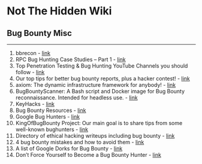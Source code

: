 # Not The Hidden Wiki

## Bug Bounty Misc
-----

1. bbrecon - [link](https://github.com/serain/bbrecon)
2. RPC Bug Hunting Case Studies – Part 1 - [link](https://www.fortinet.com/blog/threat-research/the-case-studies-of-microsoft-windows-remote-procedure-call-serv)
3. Top Penetration Testing & Bug Hunting YouTube Channels you should follow - [link](https://www.linkedin.com/posts/omarsalama_pentesting-bugbounty-vulnerabilities-activity-6734397230221938688-c2Jq)
4. Our top tips for better bug bounty reports, plus a hacker contest! - [link](https://about.gitlab.com/blog/2020/09/28/top-tips-for-better-bug-bounty-reports-and-a-hacker-contest/#celebrating-great-reports-and-great-reporters)
5. axiom: The dynamic infrastructure framework for anybody! - [link](https://github.com/pry0cc/axiom)
6. BugBountyScanner: A Bash script and Docker image for Bug Bounty reconnaissance. Intended for headless use. - [link](https://github.com/chvancooten/BugBountyScanner)
7. KeyHacks - [link](https://github.com/streaak/keyhacks)
8.  Bug Bounty Resources - [link](https://reconshell.com/bug-bounty-resources/)
9.  Google Bug Hunters - [link](https://bughunters.google.com/)
10. KingOfBugBounty Project: Our main goal is to share tips from some well-known bughunters - [link](https://github.com/KingOfBugbounty/KingOfBugBountyTips)
11. Directory of ethical hacking writeups including bug bounty - [link](https://pentester.land/writeups/)
12. 4 bug bounty mistakes and how to avoid them - [link](https://blog.intigriti.com/2024/04/17/4-bug-bounty-mistakes-and-how-to-avoid-them/)
13. A list of Google Dorks for Bug Bounty - [link](https://github.com/TakSec/google-dorks-bug-bounty)
14. Don’t Force Yourself to Become a Bug Bounty Hunter - [link](https://samcurry.net/dont-force-yourself-to-become-a-bug-bounty-hunter/)